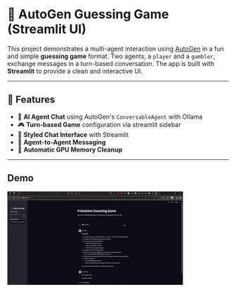 ﻿# 🧠 AutoGen Guessing Game (Streamlit UI)

This project demonstrates a multi-agent interaction using [AutoGen](https://github.com/microsoft/autogen) in a fun and simple **guessing game** format. Two agents, a `player` and a `gambler`, exchange messages in a turn-based conversation. The app is built with **Streamlit** to provide a clean and interactive UI.

---

## 🚀 Features

- 🤖 **AI Agent Chat** using AutoGen's `ConversableAgent` with Ollama 
- 🎮 **Turn-based Game** configuration via streamlit sidebar
- 💬 **Styled Chat Interface** with Streamlit
- 🔄 **Agent-to-Agent Messaging** 
- 🧹 **Automatic GPU Memory Cleanup**

---

## Demo
![Demo](demo/Streamlit%20and%2039%20more%20pages%20-%20Iheb%20-%20Microsoft_%20Edge%202025-07-06%2022-07-49.gif)
